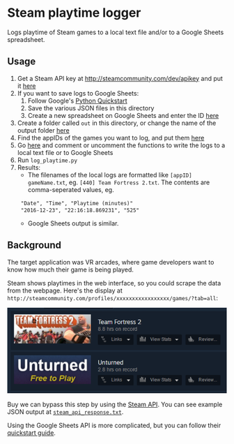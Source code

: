 # Steam playtime logger

Logs playtime of Steam games to a local text file and/or to a Google Sheets spreadsheet.

## Usage

1. Get a Steam API key at http://steamcommunity.com/dev/apikey and put it [here](log_playtime.py#L79)
1. If you want to save logs to Google Sheets:
   1. Follow Google's [Python Quickstart](https://developers.google.com/sheets/api/quickstart/python)
   1. Save the various JSON files in this directory
   1. Create a new spreadsheet on Google Sheets and enter the ID [here](google_sheets.py#L107)
1. Create a folder called `out` in this directory, or change the name of the output folder [here](log_playtime.py#L63)
1. Find the appIDs of the games you want to log, and put them [here](log_playtime.py#L80)
1. Go [here](log_playtime.py#L84-L85) and comment or uncomment the functions to write the logs to a local text file or to Google Sheets
1. Run `log_playtime.py`
1. Results:
   * The filenames of the local logs are formatted like `[appID] gameName.txt`, eg. `[440] Team Fortress 2.txt`. The contents are comma-seperated values, eg.
   ```
    "Date", "Time", "Playtime (minutes)"
    "2016-12-23", "22:16:18.869231", "525"
   ```
   * Google Sheets output is similar.



## Background

The target application was VR arcades, where game developers want to know how much their game is being played.

Steam shows playtimes in the web interface, so you could scrape the data from the webpage. Here's the display at
`http://steamcommunity.com/profiles/xxxxxxxxxxxxxxxxx/games/?tab=all`:

<p align="center" style="text-align: center">
<img src="timeOnRecord.png?raw=true" alt="Steam playtime on record">
</p>

Buy we can bypass this step by using the [Steam API](https://developer.valvesoftware.com/wiki/Steam_Web_API). You can see example JSON output at [`steam_api_response.txt`](steam_api_response.txt).

Using the Google Sheets API is more complicated, but you can follow their [quickstart guide](https://developers.google.com/sheets/api/quickstart/python).

